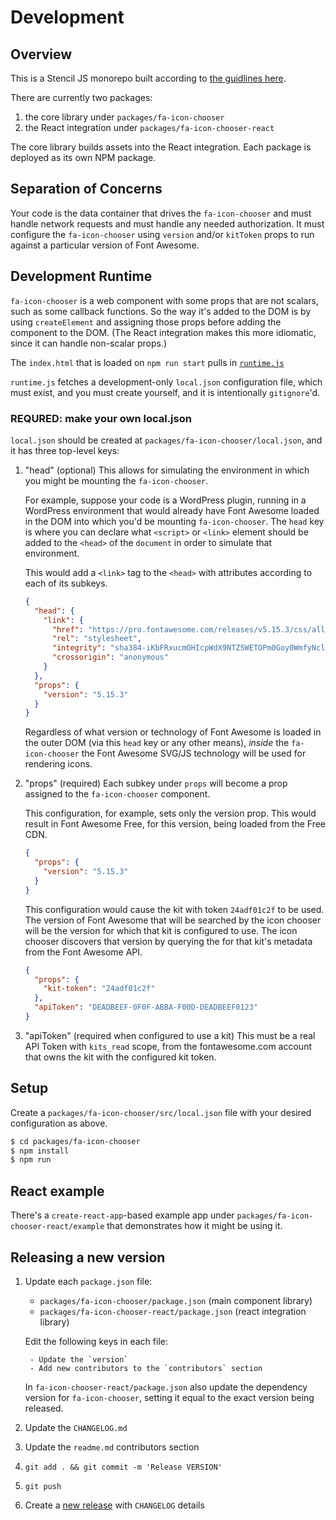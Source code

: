 # Development

## Overview

This is a Stencil JS monorepo built according to [the guidlines here](https://stenciljs.com/docs/react#getting-started).

There are currently two packages:
1. the core library under `packages/fa-icon-chooser`
2. the React integration under `packages/fa-icon-chooser-react`

The core library builds assets into the React integration. Each package is deployed
as its own NPM package.

## Separation of Concerns

Your code is the data container that drives the `fa-icon-chooser` and must handle
network requests and must handle any needed authorization. It must configure
the `fa-icon-chooser` using `version` and/or `kitToken` props to run against
a particular version of Font Awesome.

## Development Runtime

`fa-icon-chooser` is a web component with some props that are not scalars, such
as some callback functions. So the way it's added to the DOM is by using
`createElement` and assigning those props before adding the component to the
DOM. (The React integration makes this more idiomatic, since it can handle
non-scalar props.)

The `index.html` that is loaded on `npm run start` pulls in [`runtime.js`](packages/fa-icon-chooser/dev/runtime.js)

`runtime.js` fetches a development-only `local.json` configuration file, which must
exist, and you must create yourself, and it is intentionally `gitignore`'d.

### REQURED: make your own local.json

`local.json` should be created at `packages/fa-icon-chooser/local.json`,
and it has three top-level keys:
1. "head" (optional)
    This allows for simulating the environment in which you might be mounting
    the `fa-icon-chooser`.
    
    For example, suppose your code is a WordPress plugin,
    running in a WordPress environment that would already have Font Awesome loaded
    in the DOM into which you'd be mounting `fa-icon-chooser`. The `head` key
    is where you can declare what `<script>` or `<link>` element should be added
    to the `<head>` of the `document` in order to simulate that environment.

    This would add a `<link>` tag to the `<head>` with attributes according
    to each of its subkeys.

    ```json
    {
      "head": {
        "link": {
          "href": "https://pro.fontawesome.com/releases/v5.15.3/css/all.css",
          "rel": "stylesheet",
          "integrity": "sha384-iKbFRxucmOHIcpWdX9NTZ5WETOPm0Goy0WmfyNcl52qSYtc2Buk0NCe6jU1sWWNB",
          "crossorigin": "anonymous"
        }
      },
      "props": {
        "version": "5.15.3"
      }
    }    
    ```

    Regardless of what version or technology of Font Awesome is loaded in the
    outer DOM (via this `head` key or any other means), _inside_ the `fa-icon-chooser`
    the Font Awesome SVG/JS technology will be used for rendering icons.

1. "props" (required)
    Each subkey under `props` will become a prop assigned to the `fa-icon-chooser`
    component.

    This configuration, for example, sets only the version prop. This would result
    in Font Awesome Free, for this version, being loaded from the Free CDN.

    ```json
    {
      "props": {
        "version": "5.15.3"
      }
    }    
    ```

    This configuration would cause the kit with token `24adf01c2f` to be used.
    The version of Font Awesome that will be searched by the icon chooser will
    be the version for which that kit is configured to use. The icon chooser
    discovers that version by querying the for that kit's metadata from the
    Font Awesome API.

    ```json
    {
      "props": {
        "kit-token": "24adf01c2f"
      },
      "apiToken": "DEADBEEF-0F0F-ABBA-F00D-DEADBEEF0123"
    }
    ```
1. "apiToken" (required when configured to use a kit)
    This must be a real API Token with `kits_read` scope, from the fontawesome.com
    account that owns the kit with the configured kit token.

## Setup

<a name="setup"></a>

Create a `packages/fa-icon-chooser/src/local.json` file with your desired
configuration as above.

```bash
$ cd packages/fa-icon-chooser
$ npm install
$ npm run
```

## React example

There's a `create-react-app`-based example app under `packages/fa-icon-chooser-react/example` that
demonstrates how it might be using it.

## Releasing a new version

<a name="release"></a>

1. Update each `package.json` file:
    - `packages/fa-icon-chooser/package.json` (main component library)
    - `packages/fa-icon-chooser-react/package.json` (react integration library)

    Edit the following keys in each file:

        - Update the `version`
        - Add new contributors to the `contributors` section

    In `fa-icon-chooser-react/package.json` also update the dependency version for `fa-icon-chooser`, setting it equal to the exact version being released.
1. Update the `CHANGELOG.md`
1. Update the `readme.md` contributors section
1. `git add . && git commit -m 'Release VERSION'`
1. `git push`
1. Create a [new release](https://github.com/FortAwesome/fa-icon-chooser/releases/new) with `CHANGELOG` details